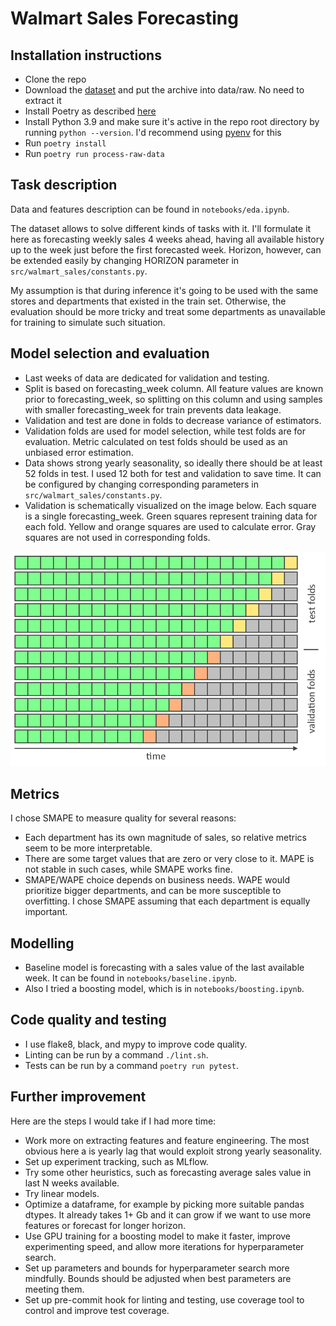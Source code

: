 # Walmart Sales Forecasting

## Installation instructions
- Clone the repo
- Download the [dataset](https://www.kaggle.com/datasets/aslanahmedov/walmart-sales-forecast/) and put the archive into data/raw. No need to extract it
- Install Poetry as described [here](https://python-poetry.org/docs/#installation)
- Install Python 3.9 and make sure it's active in the repo root directory by running ```python --version```. I'd recommend using [pyenv](https://github.com/pyenv/pyenv) for this
- Run ```poetry install```
- Run ```poetry run process-raw-data```

## Task description
Data and features description can be found in ```notebooks/eda.ipynb```.  

The dataset allows to solve different kinds of tasks with it. I'll formulate it here as forecasting weekly sales 4 weeks ahead, having all available history up to the week just before the first forecasted week. Horizon, however, can be extended easily by changing HORIZON parameter in ```src/walmart_sales/constants.py```.  

My assumption is that during inference it's going to be used with the same stores and departments that existed in the train set. Otherwise, the evaluation should be more tricky and treat some departments as unavailable for training to simulate such situation.

## Model selection and evaluation
- Last weeks of data are dedicated for validation and testing. 
- Split is based on forecasting_week column. All feature values are known prior to forecasting_week, so splitting on this column and using samples with smaller forecasting_week for train prevents data leakage. 
- Validation and test are done in folds to decrease variance of estimators. 
- Validation folds are used for model selection, while test folds are for evaluation. Metric calculated on test folds should be used as an unbiased error estimation. 
- Data shows strong yearly seasonality, so ideally there should be at least 52 folds in test. I used 12 both for test and validation to save time. It can be configured by changing corresponding parameters in ```src/walmart_sales/constants.py```.
- Validation is schematically visualized on the image below. Each square is a single forecasting_week. Green squares represent training data for each fold. Yellow and orange squares are used to calculate error. Gray squares are not used in corresponding folds.  

![validation schema](img/validation_schema.png)


## Metrics
I chose SMAPE to measure quality for several reasons:
- Each department has its own magnitude of sales, so relative metrics seem to be more interpretable.  
- There are some target values that are zero or very close to it. MAPE is not stable in such cases, while SMAPE works fine.
- SMAPE/WAPE choice depends on business needs. WAPE would prioritize bigger departments, and can be more susceptible to overfitting. I chose SMAPE assuming that each department is equally important.


## Modelling
- Baseline model is forecasting with a sales value of the last available week. It can be found in ```notebooks/baseline.ipynb```.
- Also I tried a boosting model, which is in ```notebooks/boosting.ipynb```.


## Code quality and testing
- I use flake8, black, and mypy to improve code quality.
- Linting can be run by a command ```./lint.sh```.
- Tests can be run by a command ```poetry run pytest```.


## Further improvement
Here are the steps I would take if I had more time:  
- Work more on extracting features and feature engineering. The most obvious here a is yearly lag that would exploit strong yearly seasonality.
- Set up experiment tracking, such as MLflow.
- Try some other heuristics, such as forecasting average sales value in last N weeks available.
- Try linear models. 
- Optimize a dataframe, for example by picking more suitable pandas dtypes. It already takes 1+ Gb and it can grow if we want to use more features or forecast for longer horizon.
- Use GPU training for a boosting model to make it faster,  improve experimenting speed, and allow more iterations for hyperparameter search.
- Set up parameters and bounds for hyperparameter search more mindfully. Bounds should be adjusted when best parameters are meeting them.
- Set up pre-commit hook for linting and testing, use coverage tool to control and improve test coverage. 

